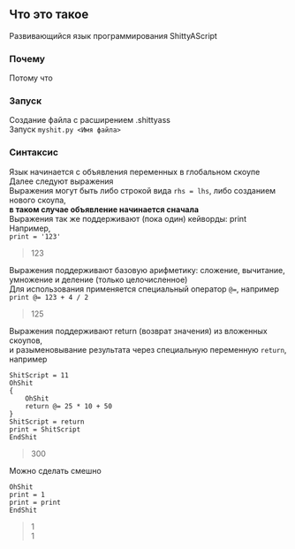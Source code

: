 ## Что это такое
Развивающийся язык программирования ShittyAScript  
### Почему
Потому что

### Запуск
Создание файла с расширением .shittyass  
Запуск ```myshit.py <Имя файла>``` 

### Синтаксис
Язык начинается с объявления переменных в глобальном скоупе  
Далее следуют выражения  
Выражения могут быть либо строкой вида `rhs = lhs`, либо созданием нового скоупа,  
**в таком случае объявление начинается сначала**  
Выражения так же поддерживают (пока один) кейворды:
print
Например,  
`print = '123'`
>123

Выражения поддерживают базовую арифметику: сложение, вычитание, умножение и деление (только целочисленное)  
Для использования применяется специальный оператор `@=`, например
`print @= 123 + 4 / 2`
> 125  

Выражения поддерживают return (возврат значения) из вложенных скоупов,  
и разыменовывание результата через специальную переменную `return`, например  
``` 
ShitScript = 11
OhShit
{
    OhShit
    return @= 25 * 10 + 50
}
ShitScript = return
print = ShitScript
EndShit
```
> 300  

Можно сделать смешно
```
OhShit
print = 1
print = print
EndShit
```
>1  
>1




